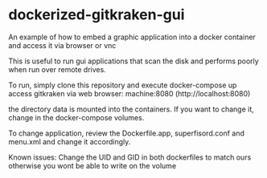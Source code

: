 # dockerized-gitkraken-gui
An example of how to embed a graphic  application into a docker container and access it via browser or vnc

This is useful to run gui applications that scan the disk and performs poorly when run over remote drives.

To run, simply clone this repository and execute 
docker-compose up
access gitkraken via web browser: machine:8080  (http://localhost:8080)

 the directory data is mounted into the containers.
 If you want to change it, change in the docker-compose volumes.

 To change application, review the Dockerfile.app, superfisord.conf and menu.xml and change it accordingly.
 

 Known issues:
 Change the UID and GID in both dockerfiles to match ours otherwise you wont be able to write on the volume